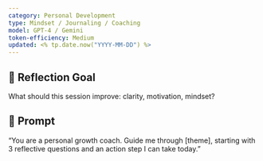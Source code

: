 ```yaml
---
category: Personal Development
type: Mindset / Journaling / Coaching
model: GPT-4 / Gemini
token-efficiency: Medium
updated: <% tp.date.now("YYYY-MM-DD") %>
---
```


## 🧠 Reflection Goal
What should this session improve: clarity, motivation, mindset?

## 💬 Prompt
“You are a personal growth coach. Guide me through [theme], starting with 3 reflective questions and an action step I can take today.”
